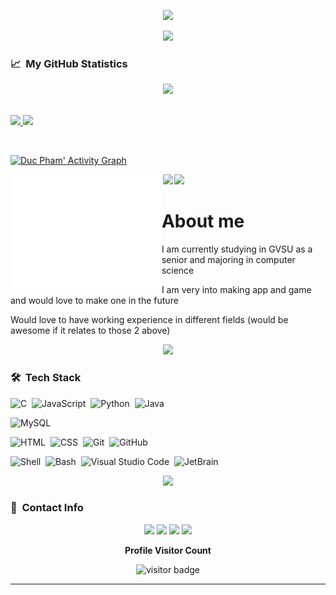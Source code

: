 <p align="center">
<img src="https://readme-typing-svg.herokuapp.com?font=Kanit&center=true&vCenter=true&duration1000&color=%2338C2FF&size=40&height=200&width=800&lines=I'm+Duc+Pham;Welcome+to+my+profile!">
</p>

<p  align="center">
<img src="https://user-images.githubusercontent.com/73097560/115834477-dbab4500-a447-11eb-908a-139a6edaec5c.gif">             
<br>

### 📈 &nbsp;My GitHub Statistics
<div align="center">
<img src="https://github-readme-stats.vercel.app/api/top-langs/?username=ducpm98&theme=blueberry&hide_border=true&show_icons=true&layout=compact&"/>
</div>
  <br/>
<p align="left">
  <a href="https://github.com/ducpm98">
  <img width="49.5%" src="https://github-readme-stats.vercel.app/api?username=ducpm98&show_icons=true&theme=blueberry&hide_border=true" />
    <img width="49.5%" src="https://github-readme-streak-stats.herokuapp.com/?user=ducpm98&theme=blueberry&hide_border=true" />
  </a>
</p>
<br>

[![Duc Pham' Activity Graph](https://activity-graph.herokuapp.com/graph?username=ducpm98&custom_title=Duc%20Pham's%20Contribution%20Graph&hide_border=true&line=82aaff&point=27e8a7&color=89ddff&bg_color=242938&title_color=82aaff)](https://github.com/ducpm98)



[<img align="left" src="/skyline.svg" width="48%">](#)
[<img align="right" src="/skyline.city.svg" width="48%">](#)





<p  align="center">
<img src="https://user-images.githubusercontent.com/73097560/115834477-dbab4500-a447-11eb-908a-139a6edaec5c.gif">             
<br>

<h1>About me</h1>
<p>I am currently studying in GVSU as a senior and majoring in computer science</p>
<p>I am very into making app and game and would love to make one in the future</p>
<p>Would love to have working experience in different fields (would be awesome if it relates to those 2 above)</p>


<p  align="center">
<img src="https://user-images.githubusercontent.com/73097560/115834477-dbab4500-a447-11eb-908a-139a6edaec5c.gif">             
<br>
  
  
### 🛠 &nbsp;Tech Stack

![C](https://img.shields.io/badge/c-05122A?style=flat&logo=c)&nbsp;
![JavaScript](https://img.shields.io/badge/-JavaScript-05122A?style=flat&logo=javascript)&nbsp;
![Python](https://img.shields.io/badge/-Python-05122A?style=flat&logo=python)&nbsp;
![Java](https://img.shields.io/badge/-Java-05122A?style=flat&logo=Java&logoColor=FFA518)&nbsp;


![MySQL](https://img.shields.io/badge/-MySQL-05122A?style=flat&logo=mysql)&nbsp;

![HTML](https://img.shields.io/badge/-HTML-05122A?style=flat&logo=HTML5)&nbsp;
![CSS](https://img.shields.io/badge/-CSS-05122A?style=flat&logo=CSS3&logoColor=1572B6)&nbsp;
![Git](https://img.shields.io/badge/-Git-05122A?style=flat&logo=git)&nbsp;
![GitHub](https://img.shields.io/badge/-GitHub-05122A?style=flat&logo=github)&nbsp;

![Shell](https://img.shields.io/badge/-Shell-05122A?style=flat&logo=shell)&nbsp;
![Bash](https://img.shields.io/badge/-GNU%20Bash-05122A?style=flat&logo=gnubash)&nbsp;
![Visual Studio Code](https://img.shields.io/badge/-Visual%20Studio%20Code-05122A?style=flat&logo=visual-studio-code&logoColor=007ACC)&nbsp;
![JetBrain](https://img.shields.io/badge/-JetBrains-05122A?style=flat&logo=jetbrains)&nbsp;


<p  align="center">
<img src="https://user-images.githubusercontent.com/73097560/115834477-dbab4500-a447-11eb-908a-139a6edaec5c.gif">             
<br>

### 🔗 &nbsp;Contact Info

<p align="center">
<a href="mailto:ducpm98@gmail.com"><img src="https://img.shields.io/badge/-ducpm98@gmail.com-3423A6?style=for-the-badge&logo=gmail&logoColor=white"/></a>
<a href="https://www.instagram.com/dukappa/"><img src="https://img.shields.io/badge/-dupm98-3423A6?style=for-the-badge&logo=instagram&logoColor=white"/></a>
<a href="https://www.facebook.com/duc.phamminh.712/"><img src="https://img.shields.io/badge/-ducpm98-3423A6?style=for-the-badge&logo=facebook&logoColor=white"/></a>
<a href="https://github.com/ducpm98"><img src="https://img.shields.io/badge/-ducpm98-3423A6?style=for-the-badge&logo=Github&logoColor=white"/></a>
</p>

<p align="center"><b>Profile Visitor Count</b></p>
<p align="center"><img src="https://profile-counter.glitch.me/%7Bducpm98D/count.svg" alt="visitor badge" width="30%"></p>

---
